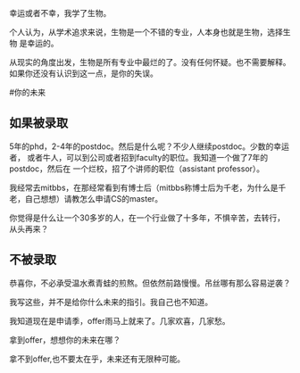 幸运或者不幸，我学了生物。

个人认为，从学术追求来说，生物是一个不错的专业，人本身也就是生物，选择生物
是幸运的。

从现实的角度出发，生物是所有专业中最烂的了。没有任何怀疑。也不需要解释。
如果你还没有认识到这一点，是你的失误。

#你的未来

## 如果被录取

5年的phd，2-4年的postdoc。然后是什么呢？不少人继续postdoc。少数的幸运者，
或者牛人，可以到公司或者招到faculty的职位。我知道一个做了7年的postdoc，然后在
一个烂校，招了个讲师的职位（assistant professor）。

我经常去mitbbs，在那经常看到有博士后（mitbbs称博士后为千老，为什么是千老，自己想想）请教怎么申请CS的master。

你觉得是什么让一个30多岁的人，在一个行业做了十多年，不惧辛苦，去转行，从头再来？


## 不被录取

恭喜你，不必承受温水煮青蛙的煎熬。但依然前路慢慢。吊丝哪有那么容易逆袭？


我写这些，并不是给你什么未来的指引。我自己也不知道。

我知道现在是申请季，offer雨马上就来了。几家欢喜，几家愁。

拿到offer，想想你的未来在哪？

拿不到offer,也不要太在乎，未来还有无限种可能。




